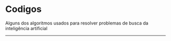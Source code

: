 <h1>Codigos </h1>
<p>Alguns dos algoritmos usados para resolver problemas de busca da inteligência artificial</p>
<hr>
